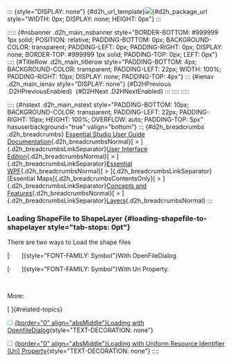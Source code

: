 ::: {style="DISPLAY: none"}
[](ms-xhelp:///?Id=d2h_url_template){#d2h_url_template}![](!package_url!){#d2h_package_url style="WIDTH: 0px; DISPLAY: none; HEIGHT: 0px"}
:::

::::: {#nsbanner .d2h_main_nsbanner style="BORDER-BOTTOM: #999999 1px solid; POSITION: relative; PADDING-BOTTOM: 0px; BACKGROUND-COLOR: transparent; PADDING-LEFT: 0px; PADDING-RIGHT: 0px; DISPLAY: none; BORDER-TOP: #999999 1px solid; PADDING-TOP: 0px; LEFT: 0px"}
:::: {#TitleRow .d2h_main_titlerow style="PADDING-BOTTOM: 4px; BACKGROUND-COLOR: transparent; PADDING-LEFT: 22px; WIDTH: 100%; PADDING-RIGHT: 10px; DISPLAY: none; PADDING-TOP: 4px"}
::: {#ienav .d2h_main_ienav style="DISPLAY: none"}
[](ms-xhelp:///?Id=26403260-a215-429c-b4fd-11920daa9b1f){#D2HPrevious .D2HPreviousEnabled}  [](ms-xhelp:///?Id=8ab0c432-06e0-48a4-ab16-f3df5632f21e){#D2HNext .D2HNextEnabled}
:::
::::
:::::

:::: {#nstext .d2h_main_nstext style="PADDING-BOTTOM: 10px; BACKGROUND-COLOR: transparent; PADDING-LEFT: 22px; PADDING-RIGHT: 10px; HEIGHT: 100%; OVERFLOW: auto; PADDING-TOP: 5px" hasuserbackground="true" valign="bottom"}
::: {#d2h_breadcrumbs .d2h_breadcrumbs}
[Essential Studio User Guide Documentation](ms-xhelp:///?Id=12457748-09e3-4d74-a240-8e049cedf030){.d2h_breadcrumbsNormal}[ \> ]{.d2h_breadcrumbsLinkSeparator}[User Interface Edition](ms-xhelp:///?Id=c29296b7-531c-413b-a0ec-488ca1f7f669){.d2h_breadcrumbsNormal}[ \> ]{.d2h_breadcrumbsLinkSeparator}[Essential WPF](ms-xhelp:///?Id=7f4f82c5-151c-4262-94d0-75c4626c77bc){.d2h_breadcrumbsNormal}[ \> ]{.d2h_breadcrumbsLinkSeparator}[Essential Maps]{.d2h_breadcrumbsContentsOnly}[ \> ]{.d2h_breadcrumbsLinkSeparator}[Concepts and Features](ms-xhelp:///?Id=11705b50-1209-46fb-bfde-18237d32998e){.d2h_breadcrumbsNormal}[ \> ]{.d2h_breadcrumbsLinkSeparator}[Layers](ms-xhelp:///?Id=26403260-a215-429c-b4fd-11920daa9b1f){.d2h_breadcrumbsNormal}
:::

### Loading ShapeFile to ShapeLayer {#loading-shapefile-to-shapelayer style="tab-stops: 0pt"}

There are two ways to Load the shape files

[·      ]{style="FONT-FAMILY: Symbol"}With OpenFileDialog.

[·      ]{style="FONT-FAMILY: Symbol"}With Uri Property.

 

More:

[ ]{#related-topics}

[![](button.gif){border="0" align="absMiddle"}Loading with OpenfileDialog](ms-xhelp:///?Id=f2835eb2-88a3-4f12-bd08-6e60a88b6653){style="TEXT-DECORATION: none"}

[![](button.gif){border="0" align="absMiddle"}Loading with Uniform Resource Identifier (Uri) Property](ms-xhelp:///?Id=da285eee-9bf8-4972-aee7-e2f4cac66496){style="TEXT-DECORATION: none"}
::::
